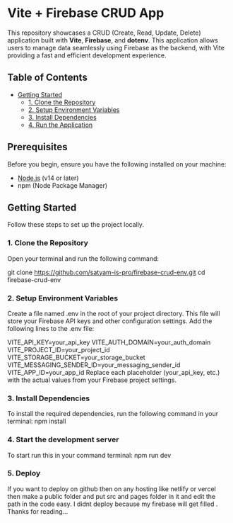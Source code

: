 # Vite + Firebase CRUD App

This repository showcases a CRUD (Create, Read, Update, Delete) application built with **Vite**, **Firebase**, and **dotenv**. This application allows users to manage data seamlessly using Firebase as the backend, with Vite providing a fast and efficient development experience.

## Table of Contents


- [Getting Started](#getting-started)
  - [1. Clone the Repository](#1-clone-the-repository)
  - [2. Setup Environment Variables](#2-setup-environment-variables)
  - [3. Install Dependencies](#3-install-dependencies)
  - [4. Run the Application](#4-run-the-application)

## Prerequisites

Before you begin, ensure you have the following installed on your machine:

- [Node.js](https://nodejs.org/) (v14 or later)
- npm (Node Package Manager)

## Getting Started

Follow these steps to set up the project locally.

### 1. Clone the Repository

Open your terminal and run the following command:


git clone https://github.com/satyam-is-pro/firebase-crud-env.git
cd firebase-crud-env
### 2. Setup Environment Variables
Create a file named .env in the root of your project directory. This file will store your Firebase API keys and other configuration settings. Add the following lines to the .env file:

VITE_API_KEY=your_api_key
VITE_AUTH_DOMAIN=your_auth_domain
VITE_PROJECT_ID=your_project_id
VITE_STORAGE_BUCKET=your_storage_bucket
VITE_MESSAGING_SENDER_ID=your_messaging_sender_id
VITE_APP_ID=your_app_id
Replace each placeholder (your_api_key, etc.) with the actual values from your Firebase project settings.

### 3. Install Dependencies
To install the required dependencies, run the following command in your terminal:
npm install

### 4. Start the development server
 To start run this in your command terminal:
 npm run dev

### 5. Deploy
 If you want to deploy on github then on any hosting like netlify or vercel then make a public folder and put src and pages folder in it and edit the path in the code easy.
 I didnt deploy because my firebase will get filled .
 Thanks for reading...
